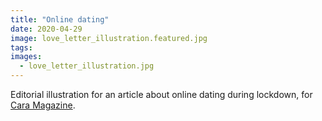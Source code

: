 ```yaml
---
title: "Online dating"
date: 2020-04-29
image: love_letter_illustration.featured.jpg
tags:
images:
  - love_letter_illustration.jpg
---
```


Editorial illustration for an article about online dating during lockdown, for [Cara Magazine](http://cara.cymru/).
